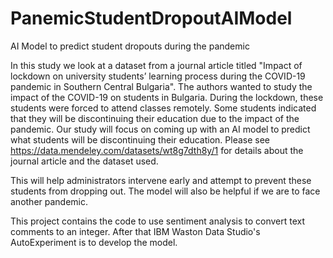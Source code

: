 # PanemicStudentDropoutAIModel
AI Model to predict student dropouts during the pandemic

In this study we look at a dataset from a journal article titled "Impact of lockdown on university students’ learning process during the COVID-19 pandemic in Southern Central Bulgaria". The authors wanted to study the impact of the COVID-19 on students in Bulgaria. During the lockdown, these students were forced to attend classes remotely. Some students indicated that they will be discontinuing their education due to the impact of the pandemic. Our study will focus on coming up with an AI model to predict what students will be discontinuing their education. Please see https://data.mendeley.com/datasets/wt8g7dth8y/1 for details about the journal article and the dataset used.

This will help administrators intervene early and attempt to prevent these students from dropping out. The model will also be helpful if we are to face another pandemic.

This project contains the code to use sentiment analysis to convert text comments to an integer. After that IBM Waston Data Studio's AutoExperiment is to develop the model.
